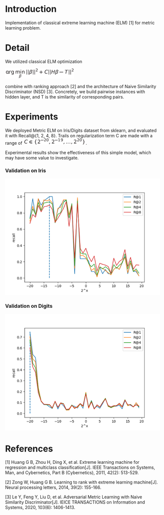 # Introduction

Implementation of classical extreme learning machine (ELM) [1] for metric learning problem.

# Detail

We utilized classical ELM optimization

![](resources/optimization.png) 

combine with ranking approach [2] and the architecture of Naive Similarity Discriminator (NSD) [3]. Concretely, we build pairwise instances with hidden layer, and T is the similarity of corresponding pairs.

# Experiments

We deployed Metric ELM on Iris/Digits dataset from sklearn, and evaluated it with Recall@{1, 2, 4, 8}. Trails on regularization term C are made with a range of ![](resources/c_range.png).

Experimental results show the effectiveness of this simple model, which may have some value to investigate.

### Validation on Iris
![](resources/iris.png)

### Validation on Digits
![](resources/digits.png)

# References

[1] Huang G B, Zhou H, Ding X, et al. Extreme learning machine for regression and multiclass classification[J]. IEEE Transactions on Systems, Man, and Cybernetics, Part B (Cybernetics), 2011, 42(2): 513-529.

[2] Zong W, Huang G B. Learning to rank with extreme learning machine[J]. Neural processing letters, 2014, 39(2): 155-166.

[3] Le Y, Feng Y, Liu D, et al. Adversarial Metric Learning with Naive Similarity Discriminator[J]. IEICE TRANSACTIONS on Information and Systems, 2020, 103(6): 1406-1413.



